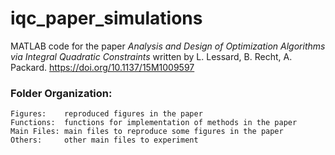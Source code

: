# iqc_paper_simulations
MATLAB code for the paper *Analysis and Design of Optimization Algorithms via Integral Quadratic Constraints* written by L. Lessard, B. Recht, A. Packard. https://doi.org/10.1137/15M1009597

### Folder Organization:
```
Figures:    reproduced figures in the paper  
Functions:  functions for implementation of methods in the paper  
Main Files: main files to reproduce some figures in the paper  
Others:     other main files to experiment
